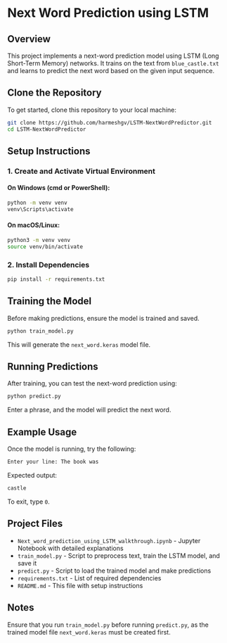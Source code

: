 # Next Word Prediction using LSTM

## Overview
This project implements a next-word prediction model using LSTM (Long Short-Term Memory) networks. It trains on the text from `blue_castle.txt` and learns to predict the next word based on the given input sequence.

## Clone the Repository
To get started, clone this repository to your local machine:
```sh
git clone https://github.com/harmeshgv/LSTM-NextWordPredictor.git
cd LSTM-NextWordPredictor
```

## Setup Instructions
### 1. Create and Activate Virtual Environment
#### On Windows (cmd or PowerShell):
```sh
python -m venv venv
venv\Scripts\activate
```
#### On macOS/Linux:
```sh
python3 -m venv venv
source venv/bin/activate
```

### 2. Install Dependencies
```sh
pip install -r requirements.txt
```

## Training the Model
Before making predictions, ensure the model is trained and saved.
```sh
python train_model.py
```
This will generate the `next_word.keras` model file.

## Running Predictions
After training, you can test the next-word prediction using:
```sh
python predict.py
```
Enter a phrase, and the model will predict the next word.

## Example Usage
Once the model is running, try the following:
```sh
Enter your line: The book was
```
Expected output:
```sh
castle
```
To exit, type `0`.

## Project Files
- `Next_word_prediction_using_LSTM_walkthrough.ipynb` - Jupyter Notebook with detailed explanations
- `train_model.py` - Script to preprocess text, train the LSTM model, and save it
- `predict.py` - Script to load the trained model and make predictions
- `requirements.txt` - List of required dependencies
- `README.md` - This file with setup instructions

## Notes
Ensure that you run `train_model.py` before running `predict.py`, as the trained model file `next_word.keras` must be created first.

